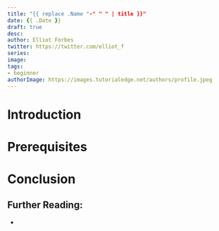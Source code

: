 ```yaml
---
title: "{{ replace .Name "-" " " | title }}"
date: {{ .Date }}
draft: true
desc: 
author: Elliot Forbes
twitter: https://twitter.com/elliot_f
series: 
image: 
tags:
- beginner
authorImage: https://images.tutorialedge.net/authors/profile.jpeg
---
```


# Introduction

# Prerequisites

# Conclusion

## Further Reading:

* []()